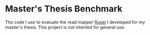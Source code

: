 # Master's Thesis Benchmark

The code I use to evaluate the read mapper [floxer](https://github.com/feldroop/floxer) I developed for my master's thesis. This project is not intented for general use.

